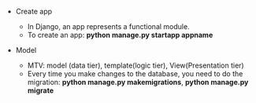 + Create app
  - In Django, an app represents a functional module.
  - To create an app: **python manage.py startapp appname**

+ Model
  - MTV: model (data tier), template(logic tier), View(Presentation tier)
  - Every time you make changes to the database, you need to do the migration: **python manage.py makemigrations**, **python manage.py migrate**
